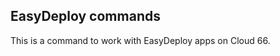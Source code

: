 <!-- usedin: [ _maestro/Toolbelt/easydeploys-v1.md] -->


## EasyDeploy commands

This is a command to work with EasyDeploy apps on Cloud 66.

